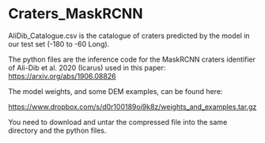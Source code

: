 # Craters_MaskRCNN

AliDib_Catalogue.csv is the catalogue of craters predicted by the model in our test set (-180 to -60 Long). 

The python files are the inference code for the MaskRCNN craters identifier of Ali-Dib et al. 2020 (Icarus) used in this paper: https://arxiv.org/abs/1906.08826

The model weights, and some DEM examples, can be found here: 

https://www.dropbox.com/s/d0r100189oi9k8z/weights_and_examples.tar.gz

You need to download and untar the compressed file into the same directory and the python files.
